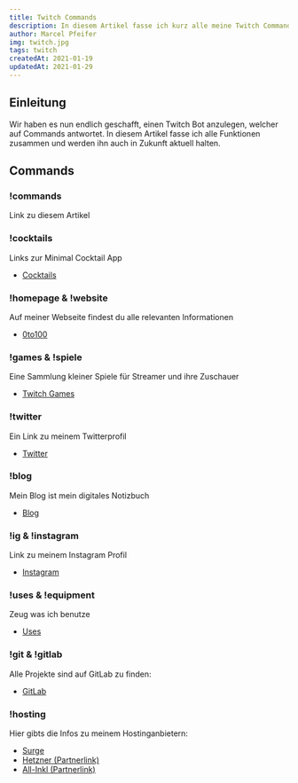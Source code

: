 ```yaml
---
title: Twitch Commands
description: In diesem Artikel fasse ich kurz alle meine Twitch Commands zusammen.
author: Marcel Pfeifer
img: twitch.jpg
tags: twitch
createdAt: 2021-01-19
updatedAt: 2021-01-29
---
```


## Einleitung

Wir haben es nun endlich geschafft, einen Twitch Bot anzulegen, welcher auf Commands antwortet. In diesem Artikel fasse ich alle Funktionen zusammen und werden ihn auch in Zukunft aktuell halten.

## Commands

### !commands

Link zu diesem Artikel

### !cocktails

Links zur Minimal Cocktail App

-   [Cocktails](https://cocktails.ink)

### !homepage & !website

Auf meiner Webseite findest du alle relevanten Informationen

-   [0to100](/)

### !games & !spiele

Eine Sammlung kleiner Spiele für Streamer und ihre Zuschauer

-   [Twitch Games](https://games.0to100.ink)

### !twitter

Ein Link zu meinem Twitterprofil

-   [Twitter](https://twitter.com/marcelxpfeifer)

### !blog

Mein Blog ist mein digitales Notizbuch

-   [Blog](/blog)

### !ig & !instagram

Link zu meinem Instagram Profil

-   [Instagram](https://instagram.com/marcelxpfeifer)

### !uses & !equipment

Zeug was ich benutze

-   [Uses](/uses)

### !git & !gitlab

Alle Projekte sind auf GitLab zu finden:

-   [GitLab](https://gitlab.com/0to100)

### !hosting

Hier gibts die Infos zu meinem Hostinganbietern:

-   [Surge](https://surge.sh)
-   [Hetzner (Partnerlink)](https://hetzner.cloud/?ref=dQDPThEXNAM1)
-   [All-Inkl (Partnerlink)](https://all-inkl.com/PA44DDC7C5F5675)

